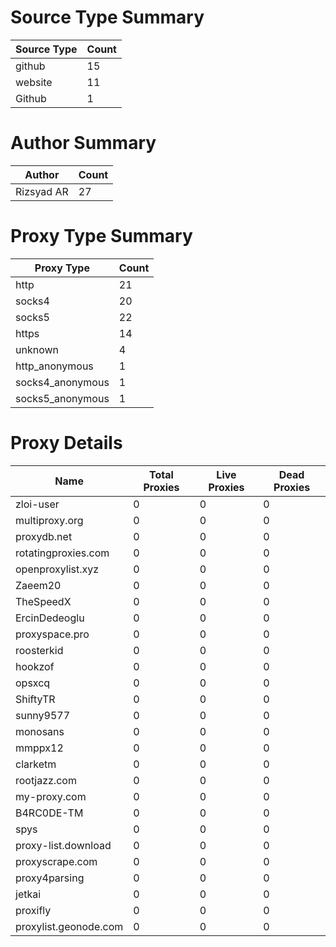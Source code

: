 # Source Type Summary

| Source Type | Count |
|-------------|-------|
| github | 15 |
| website | 11 |
| Github | 1 |


# Author Summary

| Author | Count |
|--------|-------|
| Rizsyad AR | 27 |


# Proxy Type Summary

| Proxy Type | Count |
|------------|-------|
| http | 21 |
| socks4 | 20 |
| socks5 | 22 |
| https | 14 |
| unknown | 4 |
| http_anonymous | 1 |
| socks4_anonymous | 1 |
| socks5_anonymous | 1 |


# Proxy Details

| Name | Total Proxies | Live Proxies | Dead Proxies |
|------|---------------|--------------|---------------|
| zloi-user | 0 | 0 | 0 |
| multiproxy.org | 0 | 0 | 0 |
| proxydb.net | 0 | 0 | 0 |
| rotatingproxies.com | 0 | 0 | 0 |
| openproxylist.xyz | 0 | 0 | 0 |
| Zaeem20 | 0 | 0 | 0 |
| TheSpeedX | 0 | 0 | 0 |
| ErcinDedeoglu | 0 | 0 | 0 |
| proxyspace.pro | 0 | 0 | 0 |
| roosterkid | 0 | 0 | 0 |
| hookzof | 0 | 0 | 0 |
| opsxcq | 0 | 0 | 0 |
| ShiftyTR | 0 | 0 | 0 |
| sunny9577 | 0 | 0 | 0 |
| monosans | 0 | 0 | 0 |
| mmppx12 | 0 | 0 | 0 |
| clarketm | 0 | 0 | 0 |
| rootjazz.com | 0 | 0 | 0 |
| my-proxy.com | 0 | 0 | 0 |
| B4RC0DE-TM | 0 | 0 | 0 |
| spys | 0 | 0 | 0 |
| proxy-list.download | 0 | 0 | 0 |
| proxyscrape.com | 0 | 0 | 0 |
| proxy4parsing | 0 | 0 | 0 |
| jetkai | 0 | 0 | 0 |
| proxifly | 0 | 0 | 0 |
| proxylist.geonode.com | 0 | 0 | 0 |
